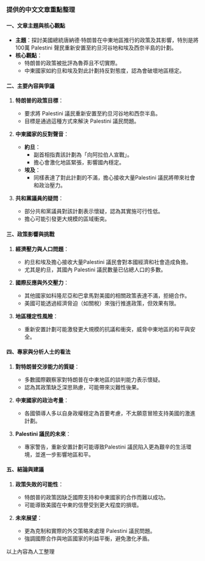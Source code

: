 ### 提供的中文文章重點整理

#### 一、文章主題與核心觀點
- **主題**：探討美國總統唐納德·特朗普在中東地區推行的政策及其影響，特別是將100萬 Palestini 聲民重新安置至約旦河谷地和埃及西奈半島的計劃。
- **核心觀點**：
  - 特朗普的政策被批評為魯莽且不切實際。
  - 中東國家如約旦和埃及對此計劃持反對態度，認為會破壞地區穩定。

#### 二、主要內容與爭議
1. **特朗普的政策目標**：
   - 要求將 Palestini 議民重新安置至約旦河谷地和西奈半島。
   - 目標是通過這種方式來解決 Palestini 議民問題。

2. **中東國家的反對聲音**：
   - **約旦**：
     - 副首相指責該計劃為「向阿拉伯人宣戰」。
     - 擔心會激化地區緊張，影響國內穩定。
   - **埃及**：
     - 同樣表達了對此計劃的不滿，擔心接收大量Palestini 議民將帶來社會和政治壓力。

3. **共和黨議員的疑問**：
   - 部分共和黨議員對該計劃表示懷疑，認為其實施可行性低。
   - 擔心可能引發更大規模的區域衝突。

#### 三、政策影響與挑戰
1. **經濟壓力與人口問題**：
   - 約旦和埃及擔心接收大量Palestini 議民會對本國經濟和社會造成負擔。
   - 尤其是約旦，其國內 Palestini 議民數量已佔總人口的多數。

2. **國際反應與外交壓力**：
   - 其他國家如科隆尼亞和巴拿馬對美國的相關政策表達不滿，拒絕合作。
   - 美國可能透過經濟脅迫（如關稅）來強行推進政策，但效果有限。

3. **地區穩定性風險**：
   - 重新安置計劃可能激發更大規模的抗議和衝突，威脅中東地區的和平與安全。

#### 四、專家與分析人士的看法
1. **對特朗普交涉能力的質疑**：
   - 多數國際觀察家對特朗普在中東地區的談判能力表示懷疑。
   - 認為其政策缺乏深思熟慮，可能帶來災難性後果。

2. **中東國家的政治考量**：
   - 各國領導人多以自身政權穩定為首要考慮，不太願意冒險支持美國的激進計劃。

3. **Palestini 議民的未來**：
   - 專家警告，重新安置計劃可能導致Palestini 議民陷入更為艱辛的生活環境，並進一步影響地區和平。

#### 五、結論與建議
1. **政策失敗的可能性**：
   - 特朗普的政策因缺乏國際支持和中東國家的合作而難以成功。
   - 可能導致美國在中東的信譽受到更大程度的損壞。

2. **未來展望**：
   -  更為克制和實際的外交策略來處理 Palestini 議民問題。
   - 強調國際合作與地區國家的利益平衡，避免激化矛盾。

以上內容為人工整理